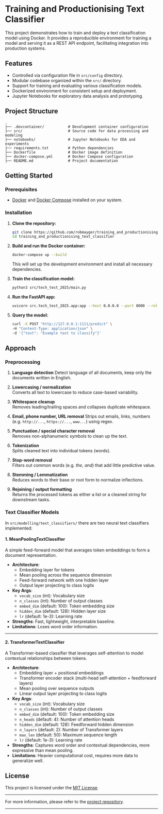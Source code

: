 # Training and Productionising Text Classifier

This project demonstrates how to train and deploy a text classification model using Docker. It provides a reproducible environment for training a model and serving it as a REST API endpoint, facilitating integration into production systems.

## Features

- Controlled via configuration file in `src/config` directory.
- Modular codebase organized within the `src/` directory.
- Support for training and evaluating various classification models.
- Dockerized environment for consistent setup and deployment.
- Jupyter Notebooks for exploratory data analysis and prototyping.

## Project Structure

```
.
├── .devcontainer/           # Development container configuration
├── src/                     # Source code for data processing and modeling
├── notebooks/               # Jupyter Notebooks for EDA and experiments
├── requirements.txt         # Python dependencies
├── Dockerfile               # Docker image definition
├── docker-compose.yml       # Docker Compose configuration
├── README.md                # Project documentation
```

## Getting Started

### Prerequisites

- [Docker](https://www.docker.com/) and [Docker Compose](https://docs.docker.com/compose/) installed on your system.

### Installation

1. **Clone the repository:**

   ```bash
   git clone https://github.com/robmayger/training_and_productionising_text_classifier.git
   cd training_and_productionising_text_classifier
   ```


2. **Build and run the Docker container:**

   ```bash
   docker-compose up --build
   ```


   This will set up the development environment and install all necessary dependencies.

3. **Train the classification model:**

   ```bash
   python3 src/tech_test_2025/main.py
   ```

4. **Run the FastAPI app:**

   ```bash
   uvicorn src.tech_test_2025.app:app --host 0.0.0.0 --port 8000 --reload
   ```

5. **Query the model:**

   ```bash
   curl -X POST "http://127.0.0.1:1111/predict" \
   -H "Content-Type: application/json" \
   -d '{"text": "Example text to classify"}'
   ```

## Approach

### Preprocessing

1. **Language detection**
   Detect language of all documents, keep only the documents written in English.

2. **Lowercasing / normalization**  
   Converts all text to lowercase to reduce case-based variability.

3. **Whitespace cleanup**  
   Removes leading/trailing spaces and collapses duplicate whitespace.

4. **Email, phone number, URL removal**
   Strips out emails, links, numbers (e.g. `http://...`, `https://...`, `www...`) using regex.

5. **Punctuation / special character removal**  
   Removes non-alphanumeric symbols to clean up the text.

6. **Tokenization**  
   Splits cleaned text into individual tokens (words).

7. **Stop-word removal**  
   Filters out common words (e.g. *the*, *and*) that add little predictive value.

8. **Stemming / Lemmatization**  
   Reduces words to their base or root form to normalize inflections.

9. **Rejoining / output formatting**  
   Returns the processed tokens as either a list or a cleaned string for downstream tasks.

### Text Classifier Models

In `src/modelling/text_classifiers/` there are two neural text classifiers implemented:

#### 1. MeanPoolingTextClassifier
A simple feed-forward model that averages token embeddings to form a document representation.

- **Architecture**:
  - Embedding layer for tokens
  - Mean pooling across the sequence dimension
  - Feed-forward network with one hidden layer
  - Output layer projecting to class logits
- **Key Args**:
  - `vocab_size` (int): Vocabulary size
  - `n_classes` (int): Number of output classes
  - `embed_dim` (default: 100): Token embedding size
  - `hidden_dim` (default: 128): Hidden layer size
  - `lr` (default: 1e-3): Learning rate
- **Strengths**: Fast, lightweight, interpretable baseline.
- **Limitations**: Loses word order information.

---

#### 2. TransformerTextClassifier
A Transformer-based classifier that leverages self-attention to model contextual relationships between tokens.

- **Architecture**:
  - Embedding layer + positional embeddings
  - Transformer encoder stack (multi-head self-attention + feedforward layers)
  - Mean pooling over sequence outputs
  - Linear output layer projecting to class logits
- **Key Args**:
  - `vocab_size` (int): Vocabulary size
  - `n_classes` (int): Number of output classes
  - `embed_dim` (default: 100): Token embedding size
  - `n_heads` (default: 4): Number of attention heads
  - `hidden_dim` (default: 128): Feedforward hidden dimension
  - `n_layers` (default: 2): Number of Transformer layers
  - `max_len` (default: 50): Maximum sequence length
  - `lr` (default: 1e-3): Learning rate
- **Strengths**: Captures word order and contextual dependencies, more expressive than mean pooling.
- **Limitations**: Heavier computational cost, requires more data to generalize well.

## License

This project is licensed under the [MIT License](LICENSE).

---

For more information, please refer to the [project repository](https://github.com/robmayger/ML-text-classification-project).

--- 
